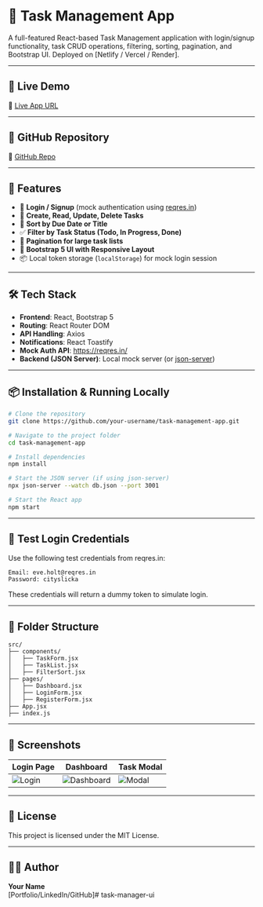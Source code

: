 # 📝 Task Management App

A full-featured React-based Task Management application with login/signup functionality, task CRUD operations, filtering, sorting, pagination, and Bootstrap UI. Deployed on [Netlify / Vercel / Render].

---

## 🚀 Live Demo

🔗 [Live App URL](https://your-app-url.netlify.app)

---

## 📁 GitHub Repository

🔗 [GitHub Repo](https://github.com/your-username/task-management-app)

---

## 🧩 Features

- 🔐 **Login / Signup** (mock authentication using [reqres.in](https://reqres.in))
- 📝 **Create, Read, Update, Delete Tasks**
- 📅 **Sort by Due Date or Title**
- ✅ **Filter by Task Status (Todo, In Progress, Done)**
- 📄 **Pagination for large task lists**
- 🧠 **Bootstrap 5 UI with Responsive Layout**
- 📦 Local token storage (`localStorage`) for mock login session

---

## 🛠 Tech Stack

- **Frontend**: React, Bootstrap 5
- **Routing**: React Router DOM
- **API Handling**: Axios
- **Notifications**: React Toastify
- **Mock Auth API**: https://reqres.in/
- **Backend (JSON Server)**: Local mock server (or [json-server](https://www.npmjs.com/package/json-server))

---

## 📦 Installation & Running Locally

```bash
# Clone the repository
git clone https://github.com/your-username/task-management-app.git

# Navigate to the project folder
cd task-management-app

# Install dependencies
npm install

# Start the JSON server (if using json-server)
npx json-server --watch db.json --port 3001

# Start the React app
npm start
```

---

## 🧪 Test Login Credentials

Use the following test credentials from reqres.in:

```bash
Email: eve.holt@reqres.in
Password: cityslicka
```

These credentials will return a dummy token to simulate login.

---

## 📁 Folder Structure

```
src/
├── components/
│   ├── TaskForm.jsx
│   ├── TaskList.jsx
│   ├── FilterSort.jsx
├── pages/
│   ├── Dashboard.jsx
│   ├── LoginForm.jsx
│   ├── RegisterForm.jsx
├── App.jsx
├── index.js
```

---

## 📸 Screenshots

| Login Page | Dashboard | Task Modal |
|------------|-----------|------------|
| ![Login](screenshots/login.png) | ![Dashboard](screenshots/dashboard.png) | ![Modal](screenshots/modal.png) |

---

## 📄 License

This project is licensed under the MIT License.

---

## 🙋‍♂️ Author

**Your Name**  
[Portfolio/LinkedIn/GitHub]# task-manager-ui
